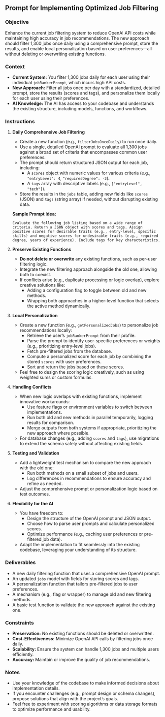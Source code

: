 ## Prompt for Implementing Optimized Job Filtering

### Objective

Enhance the current job filtering system to reduce OpenAI API costs while maintaining high accuracy in job recommendations. The new approach should filter 1,300 jobs once daily using a comprehensive prompt, store the results, and enable local personalization based on user preferences—all without deleting or overwriting existing functions.

### Context

- **Current System:** You filter 1,300 jobs daily for each user using their individual `jobRankerPrompt`, which incurs high API costs.
- **New Approach:** Filter all jobs once per day with a standardized, detailed prompt, store the results (scores and tags), and personalize them locally for each user using their preferences.
- **AI Knowledge:** The AI has access to your codebase and understands the existing structure, including models, functions, and workflows.

### Instructions

1. **Daily Comprehensive Job Filtering**

   - Create a new function (e.g., `filterJobsOnceDaily`) to run once daily.
   - Use a single, detailed OpenAI prompt to evaluate all 1,300 jobs against a broad set of criteria that encompasses common user preferences.
   - The prompt should return structured JSON output for each job, including:
     - A `scores` object with numeric values for various criteria (e.g., `"entryLevel": 4`, `"requiresDegree": -2`).
     - A `tags` array with descriptive labels (e.g., `["entryLevel", "tech"]`).
   - Store the results in the `jobs` table, adding new fields like `scores` (JSON) and `tags` (string array) if needed, without disrupting existing data.

   **Sample Prompt Idea:**

   ```
   Evaluate the following job listing based on a wide range of criteria. Return a JSON object with scores and tags. Assign positive scores for desirable traits (e.g., entry-level, specific skills) and negative scores for undesirable traits (e.g., required degree, years of experience). Include tags for key characteristics.
   ```

2. **Preserve Existing Functions**

   - **Do not delete or overwrite** any existing functions, such as per-user filtering logic.
   - Integrate the new filtering approach alongside the old one, allowing both to coexist.
   - If conflicts arise (e.g., duplicate processing or logic overlap), explore creative solutions like:
     - Adding a configuration flag to toggle between old and new methods.
     - Wrapping both approaches in a higher-level function that selects the active method dynamically.

3. **Local Personalization**

   - Create a new function (e.g., `getPersonalizedJobs`) to personalize job recommendations locally:
     - Retrieve the user’s `jobRankerPrompt` from their profile.
     - Parse the prompt to identify user-specific preferences or weights (e.g., prioritizing entry-level jobs).
     - Fetch pre-filtered jobs from the database.
     - Compute a personalized score for each job by combining the stored `scores` with user preferences.
     - Sort and return the jobs based on these scores.
   - Feel free to design the scoring logic creatively, such as using weighted sums or custom formulas.

4. **Handling Conflicts**

   - When new logic overlaps with existing functions, implement innovative workarounds:
     - Use feature flags or environment variables to switch between implementations.
     - Run both old and new methods in parallel temporarily, logging results for comparison.
     - Merge outputs from both systems if appropriate, prioritizing the new approach where possible.
   - For database changes (e.g., adding `scores` and `tags`), use migrations to extend the schema safely without affecting existing fields.

5. **Testing and Validation**

   - Add a lightweight test mechanism to compare the new approach with the old one:
     - Run both methods on a small subset of jobs and users.
     - Log differences in recommendations to ensure accuracy and refine as needed.
   - Adjust the comprehensive prompt or personalization logic based on test outcomes.

6. **Flexibility for the AI**
   - You have freedom to:
     - Design the structure of the OpenAI prompt and JSON output.
     - Choose how to parse user prompts and calculate personalized scores.
     - Optimize performance (e.g., caching user preferences or pre-filtered job data).
   - Adapt the implementation to fit seamlessly into the existing codebase, leveraging your understanding of its structure.

### Deliverables

- A new daily filtering function that uses a comprehensive OpenAI prompt.
- An updated `jobs` model with fields for storing scores and tags.
- A personalization function that tailors pre-filtered jobs to user preferences.
- A mechanism (e.g., flag or wrapper) to manage old and new filtering methods.
- A basic test function to validate the new approach against the existing one.

### Constraints

- **Preservation:** No existing functions should be deleted or overwritten.
- **Cost-Effectiveness:** Minimize OpenAI API calls by filtering jobs once daily.
- **Scalability:** Ensure the system can handle 1,300 jobs and multiple users efficiently.
- **Accuracy:** Maintain or improve the quality of job recommendations.

### Notes

- Use your knowledge of the codebase to make informed decisions about implementation details.
- If you encounter challenges (e.g., prompt design or schema changes), propose solutions that align with the project’s goals.
- Feel free to experiment with scoring algorithms or data storage formats to optimize performance and usability.

